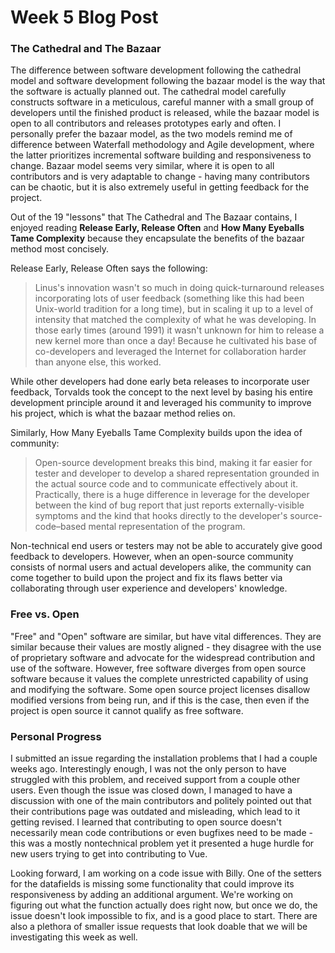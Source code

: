 # Week 5 Blog Post

### The Cathedral and The Bazaar

The difference between software development following the cathedral model and software development following the bazaar model
is the way that the software is actually planned out. The cathedral model carefully constructs software in a meticulous,
careful manner with a small group of developers until the finished product is released, while the bazaar model is
open to all contributors and releases prototypes early and often. I personally prefer the bazaar model, as the two
models remind me of difference between Waterfall methodology and Agile development, where the latter prioritizes incremental
software building and responsiveness to change. Bazaar model seems very similar, where it is open to all contributors and is
very adaptable to change - having many contributors can be chaotic, but it is also extremely useful in getting feedback
for the project.

Out of the 19 "lessons" that The Cathedral and The Bazaar contains, I enjoyed reading **Release Early, Release Often** and
**How Many Eyeballs Tame Complexity** because they encapsulate the benefits of the bazaar method most concisely. 

Release Early, Release Often says the following:

>Linus's innovation wasn't so much in doing quick-turnaround releases incorporating lots of user
>feedback (something like this had been Unix-world tradition for a long time), but in scaling it
>up to a level of intensity that matched the complexity of what he was developing. In those 
>early times (around 1991) it wasn't unknown for him to release a new kernel more than once a day!
>Because he cultivated his base of co-developers and leveraged the Internet for collaboration harder 
>than anyone else, this worked.

While other developers had done early beta releases to incorporate user feedback, Torvalds took the concept to the next level
by basing his entire development principle around it and leveraged his community to improve his project, which is what the
bazaar method relies on.

Similarly, How Many Eyeballs Tame Complexity builds upon the idea of community:

>Open-source development breaks this bind, making it far easier for tester and developer to develop a shared
>representation grounded in the actual source code and to communicate effectively about it. Practically,
>there is a huge difference in leverage for the developer between the kind of bug report that just reports
>externally-visible symptoms and the kind that hooks directly to the developer's source-code–based mental
>representation of the program.

Non-technical end users or testers may not be able to accurately give good feedback to developers. However, when an open-source
community consists of normal users and actual developers alike, the community can come together to build upon the project
and fix its flaws better via collaborating through user experience and developers' knowledge.

### Free vs. Open

"Free" and "Open" software are similar, but have vital differences. They are similar because their values are mostly aligned - they disagree with the use of proprietary software and advocate for the widespread contribution and use of the software. However, free software diverges from open source software because it values the complete unrestricted capability of using and modifying the software. Some open source project licenses disallow modified versions from being run, and if this is the case, then even if the project is open source it cannot qualify as free software.

### Personal Progress

I submitted an issue regarding the installation problems that I had a couple weeks ago. Interestingly enough, I was not the only person to have struggled with this problem, and received support from a couple other users. Even though the issue was closed down, I managed to have a discussion with one of the main contributors and politely pointed out that their contributions page was outdated and misleading, which lead to it getting revised. I learned that contributing to open source doesn't necessarily mean code contributions or even bugfixes need to be made - this was a mostly nontechnical problem yet it presented a huge hurdle for new users trying to get into contributing to Vue.

Looking forward, I am working on a code issue with Billy. One of the setters for the datafields is missing some functionality that could improve its responsiveness by adding an additional argument. We're working on figuring out what the function actually does right now, but once we do, the issue doesn't look impossible to fix, and is a good place to start. There are also a plethora of smaller issue requests that look doable that we will be investigating this week as well.
